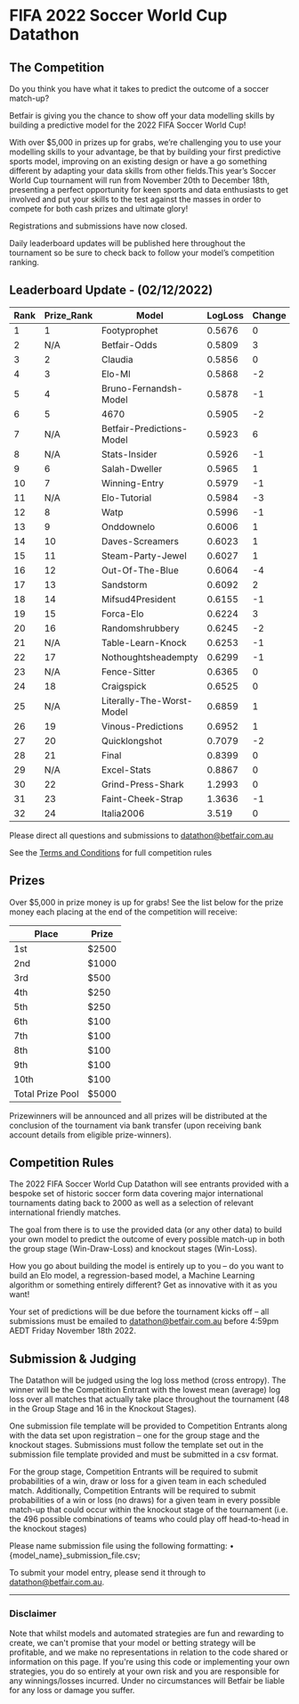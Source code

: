 # FIFA 2022 Soccer World Cup Datathon

## The Competition

Do you think you have what it takes to predict the outcome of a soccer match-up?

Betfair is giving you the chance to show off your data modelling skills by building a predictive model for the 2022 FIFA Soccer World Cup!

With over $5,000 in prizes up for grabs, we’re challenging you to use your modelling skills to your advantage, be that by building your first predictive sports model, improving on an existing design or have a go something different by adapting your data skills from other fields.This year’s Soccer World Cup tournament will run from November 20th to December 18th, presenting a perfect opportunity for keen sports and data enthusiasts to get involved and put your skills to the test against the masses in order to compete for both cash prizes and ultimate glory!

Registrations and submissions have now closed. 

Daily leaderboard updates will be published here throughout the tournament so be sure to check back to follow your model’s competition ranking.

## Leaderboard Update - (02/12/2022)

| Rank | Prize_Rank | Model | LogLoss | Change
---|---|---|---|---
1 | 1 | Footyprophet | 0.5676 | 0
2 | N/A | Betfair-Odds | 0.5809 | 3
3 | 2 | Claudia | 0.5856 | 0
4 | 3 | Elo-Ml | 0.5868 | -2
5 | 4 | Bruno-Fernandsh-Model | 0.5878 | -1
6 | 5 | 4670 | 0.5905 | -2
7 | N/A | Betfair-Predictions-Model | 0.5923 | 6
8 | N/A | Stats-Insider | 0.5926 | -1
9 | 6 | Salah-Dweller | 0.5965 | 1
10 | 7 | Winning-Entry | 0.5979 | -1
11 | N/A | Elo-Tutorial | 0.5984 | -3
12 | 8 | Watp | 0.5996 | -1
13 | 9 | Onddownelo | 0.6006 | 1
14 | 10 | Daves-Screamers | 0.6023 | 1
15 | 11 | Steam-Party-Jewel | 0.6027 | 1
16 | 12 | Out-Of-The-Blue | 0.6064 | -4
17 | 13 | Sandstorm | 0.6092 | 2
18 | 14 | Mifsud4President | 0.6155 | -1
19 | 15 | Forca-Elo | 0.6224 | 3
20 | 16 | Randomshrubbery | 0.6245 | -2
21 | N/A | Table-Learn-Knock | 0.6253 | -1
22 | 17 | Nothoughtsheadempty | 0.6299 | -1
23 | N/A | Fence-Sitter | 0.6365 | 0
24 | 18 | Craigspick | 0.6525 | 0
25 | N/A | Literally-The-Worst-Model | 0.6859 | 1
26 | 19 | Vinous-Predictions | 0.6952 | 1
27 | 20 | Quicklongshot | 0.7079 | -2
28 | 21 | Final | 0.8399 | 0
29 | N/A | Excel-Stats | 0.8867 | 0
30 | 22 | Grind-Press-Shark | 1.2993 | 0
31 | 23 | Faint-Cheek-Strap | 1.3636 | -1
32 | 24 | Italia2006 | 3.519 | 0


Please direct all questions and submissions to [datathon@betfair.com.au](mailto:datathon@betfair.com.au)

See the [Terms and Conditions](/modelling/assets/Betfair_TCs_2022_Datathon.pdf) for full competition rules


## Prizes

Over $5,000 in prize money is up for grabs!
See the list below for the prize money each placing at the end of the competition will receive:

| Place | Prize
---|---
1st | $2500
2nd | $1000
3rd | $500
4th | $250
5th | $250
6th | $100
7th | $100
8th | $100
9th | $100
10th | $100
Total Prize Pool | $5000

Prizewinners will be announced and all prizes will be distributed at the conclusion of the tournament via bank transfer (upon receiving bank account details from eligible prize-winners).

## Competition Rules

The 2022 FIFA Soccer World Cup Datathon will see entrants provided with a bespoke set of historic soccer form data covering major international tournaments dating back to 2000 as well as a selection of relevant international friendly matches.

The goal from there is to use the provided data (or any other data) to build your own model to predict the outcome of every possible match-up in both the group stage (Win-Draw-Loss) and knockout stages (Win-Loss).

How you go about building the model is entirely up to you – do you want to build an Elo model, a regression-based model, a Machine Learning algorithm or something entirely different? Get as innovative with it as you want!

Your set of predictions will be due before the tournament kicks off – all submissions must be emailed to [datathon@betfair.com.au](mailto:datathon@betfair.com.au) before 4:59pm AEDT Friday November 18th 2022.

## Submission & Judging

The Datathon will be judged using the log loss method (cross entropy). The winner will be the Competition Entrant with the lowest mean (average) log loss over all matches that actually take place throughout the tournament (48 in the Group Stage and 16 in the Knockout Stages).

One submission file template will be provided to Competition Entrants along with the data set upon registration – one for the group stage and the knockout stages. Submissions must follow the template set out in the submission file template provided and must be submitted in a csv format.

For the group stage, Competition Entrants will be required to submit probabilities of a win, draw or loss for a given team in each scheduled match.
Additionally, Competition Entrants will be required to submit probabilities of a win or loss (no draws) for a given team in every possible match-up that could occur within the knockout stage of the tournament (i.e. the 496 possible combinations of teams who could play off head-to-head in the knockout stages)

Please name submission file using the following formatting:
•	{model_name}_submission_file.csv; 

To submit your model entry, please send it through to [datathon@betfair.com.au](mailto:datathon@betfair.com.au).

--- 
### Disclaimer

Note that whilst models and automated strategies are fun and rewarding to create, we can't promise that your model or betting strategy will be profitable, and we make no representations in relation to the code shared or information on this page. If you're using this code or implementing your own strategies, you do so entirely at your own risk and you are responsible for any winnings/losses incurred. Under no circumstances will Betfair be liable for any loss or damage you suffer.